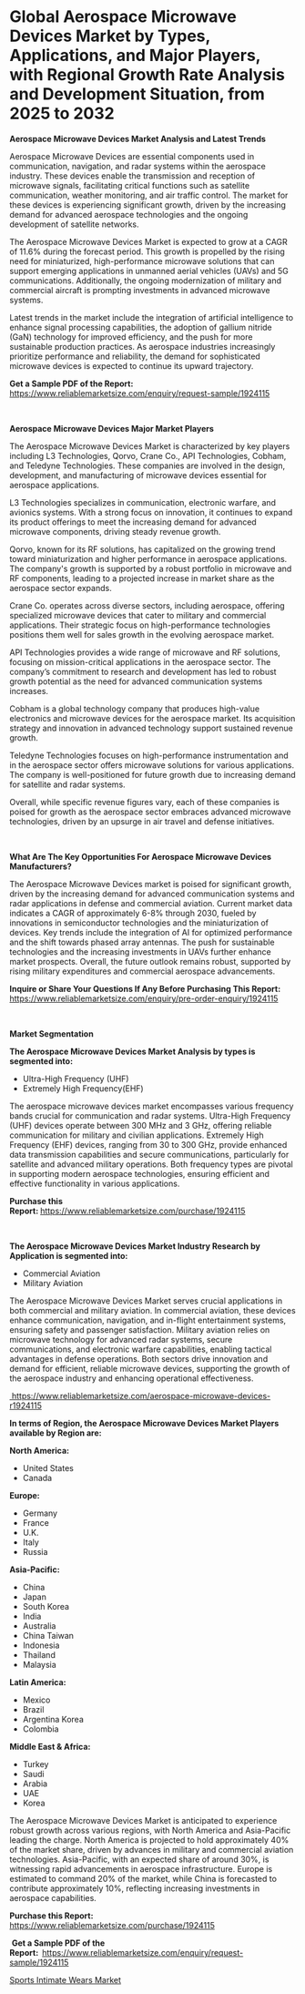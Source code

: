 <p><h1>Global Aerospace Microwave Devices Market by Types, Applications, and Major Players, with Regional Growth Rate Analysis and Development Situation, from 2025 to 2032</h1></p><p><strong>Aerospace Microwave Devices Market Analysis and Latest Trends</strong></p>
<p><p>Aerospace Microwave Devices are essential components used in communication, navigation, and radar systems within the aerospace industry. These devices enable the transmission and reception of microwave signals, facilitating critical functions such as satellite communication, weather monitoring, and air traffic control. The market for these devices is experiencing significant growth, driven by the increasing demand for advanced aerospace technologies and the ongoing development of satellite networks.</p><p>The Aerospace Microwave Devices Market is expected to grow at a CAGR of 11.6% during the forecast period. This growth is propelled by the rising need for miniaturized, high-performance microwave solutions that can support emerging applications in unmanned aerial vehicles (UAVs) and 5G communications. Additionally, the ongoing modernization of military and commercial aircraft is prompting investments in advanced microwave systems.</p><p>Latest trends in the market include the integration of artificial intelligence to enhance signal processing capabilities, the adoption of gallium nitride (GaN) technology for improved efficiency, and the push for more sustainable production practices. As aerospace industries increasingly prioritize performance and reliability, the demand for sophisticated microwave devices is expected to continue its upward trajectory.</p></p>
<p><strong>Get a Sample PDF of the Report:&nbsp;</strong> <a href="https://www.reliablemarketsize.com/enquiry/request-sample/1924115?utm_campaign=1884&utm_medium=2&utm_source=Github&utm_content=ia&utm_term=14012025&utm_id=aerospace-microwave-devices">https://www.reliablemarketsize.com/enquiry/request-sample/1924115</a></p>
<p>&nbsp;</p>
<p><strong>Aerospace Microwave Devices Major Market Players</strong></p>
<p><p>The Aerospace Microwave Devices Market is characterized by key players including L3 Technologies, Qorvo, Crane Co., API Technologies, Cobham, and Teledyne Technologies. These companies are involved in the design, development, and manufacturing of microwave devices essential for aerospace applications.</p><p>L3 Technologies specializes in communication, electronic warfare, and avionics systems. With a strong focus on innovation, it continues to expand its product offerings to meet the increasing demand for advanced microwave components, driving steady revenue growth.</p><p>Qorvo, known for its RF solutions, has capitalized on the growing trend toward miniaturization and higher performance in aerospace applications. The company's growth is supported by a robust portfolio in microwave and RF components, leading to a projected increase in market share as the aerospace sector expands.</p><p>Crane Co. operates across diverse sectors, including aerospace, offering specialized microwave devices that cater to military and commercial applications. Their strategic focus on high-performance technologies positions them well for sales growth in the evolving aerospace market.</p><p>API Technologies provides a wide range of microwave and RF solutions, focusing on mission-critical applications in the aerospace sector. The company’s commitment to research and development has led to robust growth potential as the need for advanced communication systems increases.</p><p>Cobham is a global technology company that produces high-value electronics and microwave devices for the aerospace market. Its acquisition strategy and innovation in advanced technology support sustained revenue growth.</p><p>Teledyne Technologies focuses on high-performance instrumentation and in the aerospace sector offers microwave solutions for various applications. The company is well-positioned for future growth due to increasing demand for satellite and radar systems.</p><p>Overall, while specific revenue figures vary, each of these companies is poised for growth as the aerospace sector embraces advanced microwave technologies, driven by an upsurge in air travel and defense initiatives.</p></p>
<p>&nbsp;</p>
<p><strong>What Are The Key Opportunities For Aerospace Microwave Devices Manufacturers?</strong></p>
<p><p>The Aerospace Microwave Devices market is poised for significant growth, driven by the increasing demand for advanced communication systems and radar applications in defense and commercial aviation. Current market data indicates a CAGR of approximately 6-8% through 2030, fueled by innovations in semiconductor technologies and the miniaturization of devices. Key trends include the integration of AI for optimized performance and the shift towards phased array antennas. The push for sustainable technologies and the increasing investments in UAVs further enhance market prospects. Overall, the future outlook remains robust, supported by rising military expenditures and commercial aerospace advancements.</p></p>
<p><strong>Inquire or Share Your Questions If Any Before Purchasing This Report:</strong> <a href="https://www.reliablemarketsize.com/enquiry/pre-order-enquiry/1924115?utm_campaign=1884&utm_medium=2&utm_source=Github&utm_content=ia&utm_term=14012025&utm_id=aerospace-microwave-devices">https://www.reliablemarketsize.com/enquiry/pre-order-enquiry/1924115</a></p>
<p>&nbsp;</p>
<p><strong>Market Segmentation</strong></p>
<p><strong>The Aerospace Microwave Devices Market Analysis by types is segmented into:</strong></p>
<p><ul><li>Ultra-High Frequency (UHF)</li><li>Extremely High Frequency(EHF)</li></ul></p>
<p><p>The aerospace microwave devices market encompasses various frequency bands crucial for communication and radar systems. Ultra-High Frequency (UHF) devices operate between 300 MHz and 3 GHz, offering reliable communication for military and civilian applications. Extremely High Frequency (EHF) devices, ranging from 30 to 300 GHz, provide enhanced data transmission capabilities and secure communications, particularly for satellite and advanced military operations. Both frequency types are pivotal in supporting modern aerospace technologies, ensuring efficient and effective functionality in various applications.</p></p>
<p><strong>Purchase this Report:&nbsp;</strong><a href="https://www.reliablemarketsize.com/purchase/1924115?utm_campaign=1884&utm_medium=2&utm_source=Github&utm_content=ia&utm_term=14012025&utm_id=aerospace-microwave-devices">https://www.reliablemarketsize.com/purchase/1924115</a></p>
<p>&nbsp;</p>
<p><strong>The Aerospace Microwave Devices Market Industry Research by Application is segmented into:</strong></p>
<p><ul><li>Commercial Aviation</li><li>Military Aviation</li></ul></p>
<p><p>The Aerospace Microwave Devices Market serves crucial applications in both commercial and military aviation. In commercial aviation, these devices enhance communication, navigation, and in-flight entertainment systems, ensuring safety and passenger satisfaction. Military aviation relies on microwave technology for advanced radar systems, secure communications, and electronic warfare capabilities, enabling tactical advantages in defense operations. Both sectors drive innovation and demand for efficient, reliable microwave devices, supporting the growth of the aerospace industry and enhancing operational effectiveness.</p></p>
<p><a href="https://www.reliablemarketsize.com/aerospace-microwave-devices-r1924115?utm_campaign=1884&utm_medium=2&utm_source=Github&utm_content=ia&utm_term=14012025&utm_id=aerospace-microwave-devices">&nbsp;https://www.reliablemarketsize.com/aerospace-microwave-devices-r1924115</a></p>
<p><strong>In terms of Region, the Aerospace Microwave Devices Market Players available by Region are:</strong></p>
<p>
    <p> <strong> North America: </strong>
        <ul>
            <li>United States</li>
            <li>Canada</li>
        </ul>
        </p> 
    <p> <strong> Europe: </strong>
        <ul>
            <li>Germany</li>
            <li>France</li>
            <li>U.K.</li>
            <li>Italy</li>
            <li>Russia</li>
        </ul>
        </p> 
    <p> <strong> Asia-Pacific: </strong>
        <ul>
            <li>China</li>
            <li>Japan</li>
            <li>South Korea</li>
            <li>India</li>
            <li>Australia</li>
            <li>China Taiwan</li>
            <li>Indonesia</li>
            <li>Thailand</li>
            <li>Malaysia</li>
        </ul>
        </p> 
    <p> <strong> Latin America: </strong>
        <ul>
            <li>Mexico</li>
            <li>Brazil</li>
            <li>Argentina Korea</li>
            <li>Colombia</li>
        </ul>
        </p> 
    <p> <strong> Middle East & Africa: </strong>
        <ul>
            <li>Turkey</li>
            <li>Saudi</li>
            <li>Arabia</li>
            <li>UAE</li>
            <li>Korea</li>
        </ul>
    </p>
    </p>
<p><p>The Aerospace Microwave Devices Market is anticipated to experience robust growth across various regions, with North America and Asia-Pacific leading the charge. North America is projected to hold approximately 40% of the market share, driven by advances in military and commercial aviation technologies. Asia-Pacific, with an expected share of around 30%, is witnessing rapid advancements in aerospace infrastructure. Europe is estimated to command 20% of the market, while China is forecasted to contribute approximately 10%, reflecting increasing investments in aerospace capabilities.</p></p>
<p><strong>Purchase this Report: </strong><a href="https://www.reliablemarketsize.com/purchase/1924115?utm_campaign=1884&utm_medium=2&utm_source=Github&utm_content=ia&utm_term=14012025&utm_id=aerospace-microwave-devices">https://www.reliablemarketsize.com/purchase/1924115</a></p>
<p>&nbsp;<strong>Get a Sample PDF of the Report:&nbsp;&nbsp;</strong><a href="https://www.reliablemarketsize.com/enquiry/request-sample/1924115?utm_campaign=1884&utm_medium=2&utm_source=Github&utm_content=ia&utm_term=14012025&utm_id=aerospace-microwave-devices">https://www.reliablemarketsize.com/enquiry/request-sample/1924115</a></p>
<p><strong></strong></p>
<p><p><a href="https://github.com/pizolina/Market-Research-Report-List-6/blob/main/sports-intimate-wears-market.md?utm_campaign=1884&utm_medium=2&utm_source=Github&utm_content=ia&utm_term=14012025&utm_id=aerospace-microwave-devices">Sports Intimate Wears Market</a></p></p>